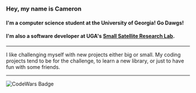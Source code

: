 ### Hey, my name is Cameron
#### I'm a computer science student at the University of Georgia! Go Dawgs!
#### I'm also a software developer at UGA's <a href="http://smallsat.uga.edu/">Small Satellite Research Lab</a>.

<hr/>

I like challenging myself with new projects either big or small. My coding 
projects tend to be for the challenge, to learn a new library, or just to 
have fun with some friends.

<hr/>

![CodeWars Badge](https://www.codewars.com/users/cbonesteel/badges/large)


<!--
**cbonesteel/cbonesteel** is a ✨ _special_ ✨ repository because its `README.md` (this file) appears on your GitHub profile.

Here are some ideas to get you started:

- 🔭 I’m currently working on ...
- 🌱 I’m currently learning ...
- 👯 I’m looking to collaborate on ...
- 🤔 I’m looking for help with ...
- 💬 Ask me about ...
- 📫 How to reach me: ...
- 😄 Pronouns: ...
- ⚡ Fun fact: ...
-->
